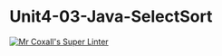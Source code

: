 # Unit4-03-Java-SelectSort

[![Mr Coxall's Super Linter](https://github.com/ICS4U-Programming-KevinC/Unit4-03-Java-SelectSort/workflows/Mr%20Coxall's%20Super%20Linter/badge.svg)](https://github.com/ICS4U-Programming-KevinC/Unit4-03-Java-SelectSort/actions/)